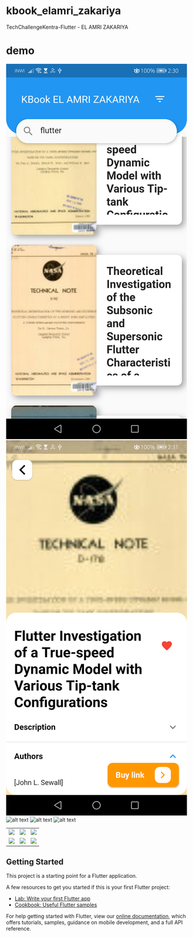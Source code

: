 # kbook_elamri_zakariya

TechChallengeKentra-Flutter - EL AMRI ZAKARIYA

# demo

![alt text](assets/demo/list.png)
![alt text](assets/demo/detail.png)
![alt text](assets/demo/part1.gif)
![alt text](assets/demo/part2.gif)
![alt text](assets/demo/part3.gif)


<div>
    <table>
        <tr>
            <td> 
                <a>
                    <img src="assets/demo/part1.gif" width="230"/>
                </a>
            </td>    
            <td>   
                <a>
                    <img src="assets/demo/part2.gif" width="230"/>                   
                </a>
            </td>
             <td>   
                 <a>
                      <img src="assets/demo/part3.gif" width="230"/>                   
                  </a>
            </td>        
        </tr>
        <tr>
            <td> 
                <a>
                      <img src="assets/demo/list.gif" width="230"/>                   
                </a>
            </td>    
            <td>   
                <a>
                      <img src="assets/demo/list.gif" width="230"/>                   
                </a>
            </td>
            <td>   
                <a>
                      <img src="assets/demo/search.gif" width="230"/>                   
                </a>
            </td>            
        </tr>
    </table>
</div>


## Getting Started

This project is a starting point for a Flutter application.

A few resources to get you started if this is your first Flutter project:

- [Lab: Write your first Flutter app](https://flutter.dev/docs/get-started/codelab)
- [Cookbook: Useful Flutter samples](https://flutter.dev/docs/cookbook)

For help getting started with Flutter, view our
[online documentation](https://flutter.dev/docs), which offers tutorials,
samples, guidance on mobile development, and a full API reference.
